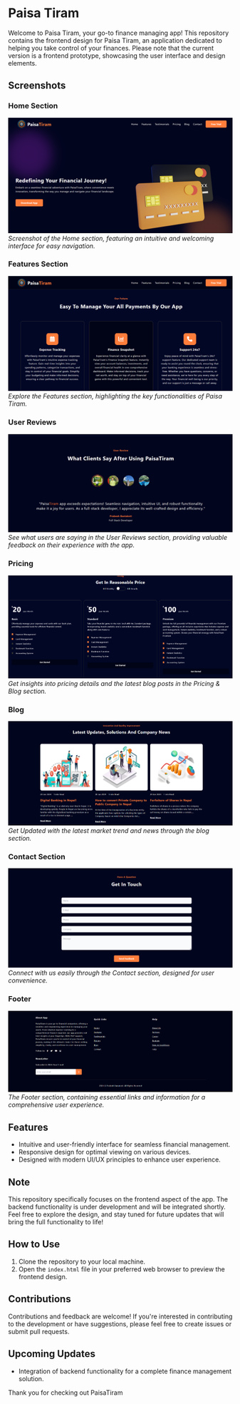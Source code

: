 # Paisa Tiram 

Welcome to Paisa Tiram, your go-to finance managing app! This repository contains the frontend design for Paisa Tiram, an application dedicated to helping you take control of your finances. Please note that the current version is a frontend prototype, showcasing the user interface and design elements.

## Screenshots

### Home Section
![Home](/Images/Home-Section.png)
*Screenshot of the Home section, featuring an intuitive and welcoming interface for easy navigation.*

### Features Section
![Features](/Images/Feature-section.png)
*Explore the Features section, highlighting the key functionalities of Paisa Tiram.*

### User Reviews
![User Reviews](/Images/Reviews.png)
*See what users are saying in the User Reviews section, providing valuable feedback on their experience with the app.*

### Pricing 
![Pricing](/Images/Pricing%20Section.png)
*Get insights into pricing details and the latest blog posts in the Pricing & Blog section.*

### Blog
![Blog Section](/Images/Blog%20Section.png)
*Get Updated with the latest market trend and news through the blog section.*

### Contact Section
![Contact](/Images/Contact%20Section.png)
*Connect with us easily through the Contact section, designed for user convenience.*

### Footer
![Footer](/Images/Footer%20Sectiom.png)
*The Footer section, containing essential links and information for a comprehensive user experience.*

## Features

- Intuitive and user-friendly interface for seamless financial management.
- Responsive design for optimal viewing on various devices.
- Designed with modern UI/UX principles to enhance user experience.

## Note

This repository specifically focuses on the frontend aspect of the app. The backend functionality is under development and will be integrated shortly. Feel free to explore the design, and stay tuned for future updates that will bring the full functionality to life!

## How to Use

1. Clone the repository to your local machine.
2. Open the `index.html` file in your preferred web browser to preview the frontend design.

## Contributions

Contributions and feedback are welcome! If you're interested in contributing to the development or have suggestions, please feel free to create issues or submit pull requests.

## Upcoming Updates

- Integration of backend functionality for a complete finance management solution.

Thank you for checking out PaisaTiram 

